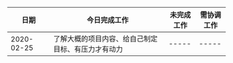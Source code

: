 


| 日期      | 今日完成工作 | 未完成工作| 需协调工作|
| ----      | ----         | ------    |----      |
| 2020-02-25|  了解大概的项目内容、给自己制定目标、有压力才有动力 | -----  |  ----- |

